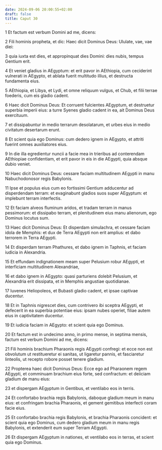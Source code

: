 ```yaml
---
date: 2024-09-06 20:00:55+02:00
draft: false
title: Caput 30
---
```





1 Et factum est verbum Domini ad me, dicens:

2 Fili hominis propheta, et dic: Haec dicit Dominus Deus: Ululate, vae, vae diei:

3 quia iuxta est dies, et appropinquat dies Domini: dies nubis, tempus Gentium erit.

4 Et veniet gladius in AEgyptum: et erit pavor in AEthiopia, cum ceciderint vulnerati in AEgypto, et ablata fuerit multitudo illius, et destructa fundamenta eius.

5 AEthiopia, et Libya, et Lydi, et omne reliquum vulgus, et Chub, et filii terrae foederis, cum eis gladio cadent.

6 Haec dicit Dominus Deus: Et corruent fulcientes AEgyptum, et destruetur superbia imperii eius: a turre Syenes gladio cadent in ea, ait Dominus Deus exercituum.

7 et dissipabuntur in medio terrarum desolatarum, et urbes eius in medio civitatum desertarum erunt.

8 Et scient quia ego Dominus: cum dedero ignem in AEgypto, et attriti fuerint omnes auxiliatores eius.

9 In die illa egredientur nuncii a facie mea in trieribus ad conterendam AEthiopiae confidentiam, et erit pavor in eis in die AEgypti, quia absque dubio veniet.

10 Haec dicit Dominus Deus: cessare faciam multitudinem AEgypti in manu Nabuchodonosor regis Babylonis.

11 Ipse et populus eius cum eo fortissimi Gentium adducentur ad disperdendam terram: et evaginabunt gladios suos super AEgyptum: et implebunt terram interfectis.

12 Et faciam alveos fluminum aridos, et tradam terram in manus pessimorum: et dissipabo terram, et plenitudinem eius manu alienorum, ego Dominus locutus sum.

13 Haec dicit Dominus Deus: Et disperdam simulachra, et cessare faciam idola de Memphis: et dux de Terra AEgypti non erit amplius: et dabo terrorem in Terra AEgypti.

14 Et disperdam terram Phathures, et dabo ignem in Taphnis, et faciam iudicia in Alexandria.

15 Et effundam indignationem meam super Pelusium robur AEgypti, et interficiam multitudinem Alexandriae,

16 et dabo ignem in AEgypto: quasi parturiens dolebit Pelusium, et Alexandria erit dissipata, et in Memphis angustiae quotidianae.

17 Iuvenes Heliopoleos, et Bubasti gladio cadent, et ipsae captivae ducentur.

18 Et in Taphnis nigrescet dies, cum contrivero ibi sceptra AEgypti, et defecerit in ea superbia potentiae eius: ipsam nubes operiet, filiae autem eius in captivitatem ducentur.

19 Et iudicia faciam in AEgypto: et scient quia ego Dominus.

20 Et factum est in undecimo anno, in primo mense, in septima mensis, factum est verbum Domini ad me, dicens:

21 Fili hominis brachium Pharaonis regis AEgypti confregi: et ecce non est obvolutum ut restitueretur ei sanitas, ut ligaretur pannis, et fasciaretur linteolis, ut recepto robore posset tenere gladium.

22 Propterea haec dicit Dominus Deus: Ecce ego ad Pharaonem regem AEgypti, et comminuam brachium eius forte, sed confractum: et deiiciam gladium de manu eius:

23 et dispergam AEgyptum in Gentibus, et ventilabo eos in terris.

24 Et confortabo brachia regis Babylonis, daboque gladium meum in manu eius: et confringam brachia Pharaonis, et gement gemitibus interfecti coram facie eius.

25 Et confortabo brachia regis Babylonis, et brachia Pharaonis concident: et scient quia ego Dominus, cum dedero gladium meum in manu regis Babylonis, et extenderit eum super Terram AEgypti.

26 Et dispergam AEgyptum in nationes, et ventilabo eos in terras, et scient quia ego Dominus.

